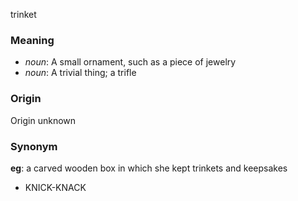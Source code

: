 trinket
### Meaning
+ _noun_: A small ornament, such as a piece of jewelry
+ _noun_: A trivial thing; a trifle

### Origin

Origin unknown

### Synonym

__eg__: a carved wooden box in which she kept trinkets and keepsakes

+ KNICK-KNACK


